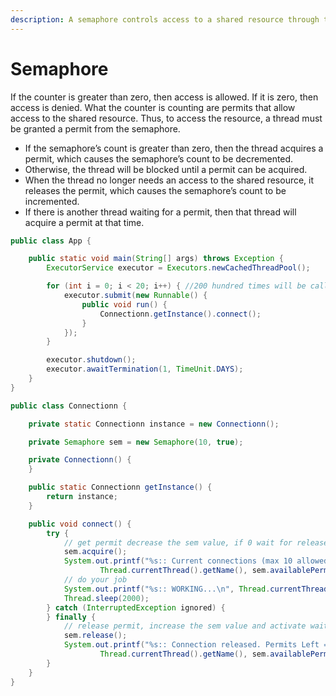 ```yaml
---
description: A semaphore controls access to a shared resource through the use of a counter.
---
```


# Semaphore

If the counter is greater than zero, then access is allowed. If it is zero, then access is denied. What the counter is counting are permits that allow access to the shared resource. Thus, to access the resource, a thread must be granted a permit from the semaphore.

* If the semaphore’s count is greater than zero, then the thread acquires a permit, which causes the semaphore’s count to be decremented.
* Otherwise, the thread will be blocked until a permit can be acquired.
* When the thread no longer needs an access to the shared resource, it releases the permit, which causes the semaphore’s count to be incremented.
* If there is another thread waiting for a permit, then that thread will acquire a permit at that time.

```java
public class App {

    public static void main(String[] args) throws Exception {
        ExecutorService executor = Executors.newCachedThreadPool();

        for (int i = 0; i < 20; i++) { //200 hundred times will be called
            executor.submit(new Runnable() {
                public void run() {
                    Connectionn.getInstance().connect();
                }
            });
        }

        executor.shutdown();
        executor.awaitTermination(1, TimeUnit.DAYS);
    }
}

public class Connectionn {

	private static Connectionn instance = new Connectionn();

	private Semaphore sem = new Semaphore(10, true);

	private Connectionn() {
	}

	public static Connectionn getInstance() {
		return instance;
	}

	public void connect() {
		try {
			// get permit decrease the sem value, if 0 wait for release
			sem.acquire();
			System.out.printf("%s:: Current connections (max 10 allowed): %d\n", 
					Thread.currentThread().getName(), sem.availablePermits());
			// do your job
			System.out.printf("%s:: WORKING...\n", Thread.currentThread().getName());
			Thread.sleep(2000);
		} catch (InterruptedException ignored) {
		} finally {
			// release permit, increase the sem value and activate waiting thread
			sem.release();
			System.out.printf("%s:: Connection released. Permits Left = %d\n", 
					Thread.currentThread().getName(), sem.availablePermits());
		}
	}
}
```
